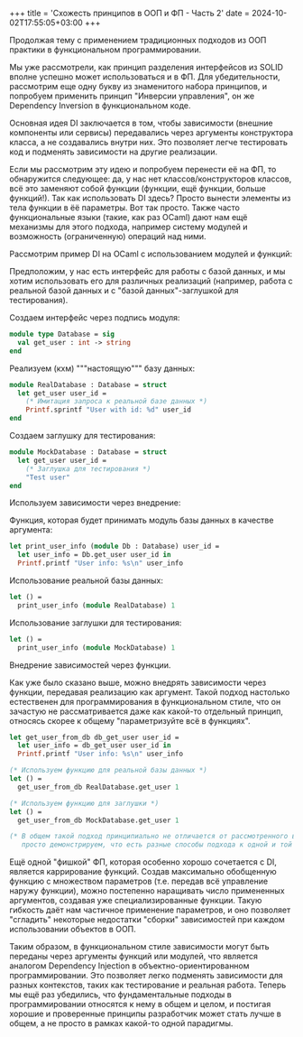 +++
title = 'Схожеcть принципов в ООП и ФП - Часть 2'
date = 2024-10-02T17:55:05+03:00
+++

Продолжая тему с применением традиционных подходов из ООП практики в
функциональном программировании.

Мы уже рассмотрели, как принцип разделения интерфейсов из SOLID вполне успешно
может использоваться и в ФП. Для убедительности, рассмотрим еще одну букву из 
знаменитого набора принципов, и попробуем применить принцип "Инверсии управления",
он же Dependency Inversion в функциональном коде.

Основная идея DI заключается в том, чтобы зависимости (внешние компоненты или сервисы) передавались через аргументы конструктора класса, а не создавались внутри них.
Это позволяет легче тестировать код и подменять зависимости на другие реализации.

Если мы рассмотрим эту идею и попробуем перенести её на ФП, то обнаружится следующее:
да, у нас нет классов/конструкторов классов, всё это заменяют собой функции (функции,
ещё функции, больше функций!). Так как использовать DI здесь? Просто вынести элементы
из тела функции в ёё параметры. Вот так просто. Также часто функциональные языки
(такие, как раз OCaml) дают нам ещё механизмы для этого подхода, например систему
модулей и возможность (ограниченную) операций над ними.

Рассмотрим пример DI на OCaml с использованием модулей и функций:

Предположим, у нас есть интерфейс для работы с базой данных, и мы хотим использовать его для различных реализаций (например, работа с реальной базой данных и с "базой данных"-заглушкой для тестирования).

Создаем интерфейс через подпись модуля:

```ocaml
module type Database = sig
  val get_user : int -> string
end
```

Реализуем (кхм) """настоящую""" базу данных:

```ocaml
module RealDatabase : Database = struct
  let get_user user_id =
    (* Имитация запроса к реальной базе данных *)
    Printf.sprintf "User with id: %d" user_id
end
```

Создаем заглушку для тестирования:

```ocaml
module MockDatabase : Database = struct
  let get_user user_id =
    (* Заглушка для тестирования *)
    "Test user"
end
```

Используем зависимости через внедрение:

Функция, которая будет принимать модуль базы данных в качестве аргумента:

```ocaml
let print_user_info (module Db : Database) user_id =
  let user_info = Db.get_user user_id in
  Printf.printf "User info: %s\n" user_info
```

Использование реальной базы данных:

```ocaml
let () =
  print_user_info (module RealDatabase) 1
```

Использование заглушки для тестирования:

```ocaml
let () =
  print_user_info (module MockDatabase) 1
```

Внедрение зависимостей через функции.

Как уже было сказано выше, можно внедрять зависимости через функции, передавая реализацию как аргумент.
Такой подход настолько естественен для программирования в функциональном стиле, что
он зачастую не рассматривается даже как какой-то отдельный принцип, относясь скорее
к общему "параметризуйте всё в функциях".

```ocaml
let get_user_from_db db_get_user user_id =
  let user_info = db_get_user user_id in
  Printf.printf "User info: %s\n" user_info

(* Используем функцию для реальной базы данных *)
let () =
  get_user_from_db RealDatabase.get_user 1

(* Используем функцию для заглушки *)
let () =
  get_user_from_db MockDatabase.get_user 1

(* В общем такой подход принципиально не отличается от рассмотренного выше
   просто демонстрируем, что есть разные способы подхода к одной и той же проблеме *)
```

Ещё одной "фишкой" ФП, которая особенно хорошо сочетается с DI, является каррирование
функций.
Создав максимально обобщенную функцию с множеством параметров (т.е. передав
всё управление наружу функции), можно постепенно наращивать число примененных аргументов,
создавая уже специализированные функции.
Такую гибкость даёт нам частичное применение параметров, и оно позволяет "сгладить"
некоторые недостатки "сборки" зависимостей при каждом использовании объектов в ООП.

Таким образом, в функциональном стиле зависимости могут быть переданы через аргументы функций или модулей, что является аналогом Dependency Injection в объектно-ориентированном программировании. 
Это позволяет легко подменять зависимости для разных контекстов, таких как тестирование и реальная работа.
Теперь мы ещё раз убедились, что фундаментальные подходы в программировании
относятся к нему в общем и целом, и постигая хорошие и проверенные принципы
разработчик может стать лучше в общем, а не просто в рамках какой-то одной парадигмы.
